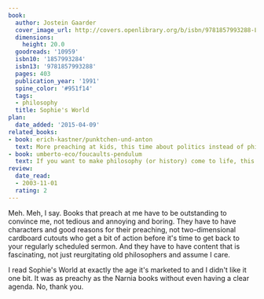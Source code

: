 ```yaml
---
book:
  author: Jostein Gaarder
  cover_image_url: http://covers.openlibrary.org/b/isbn/9781857993288-L.jpg
  dimensions:
    height: 20.0
  goodreads: '10959'
  isbn10: '1857993284'
  isbn13: '9781857993288'
  pages: 403
  publication_year: '1991'
  spine_color: '#951f14'
  tags:
  - philosophy
  title: Sophie's World
plan:
  date_added: '2015-04-09'
related_books:
- book: erich-kastner/punktchen-und-anton
  text: More preaching at kids, this time about politics instead of philosophy.
- book: umberto-eco/foucaults-pendulum
  text: If you want to make philosophy (or history) come to life, this is much closer to how it's done.
review:
  date_read:
  - 2003-11-01
  rating: 2
---
```

Meh. Meh, I say. Books that preach at me have to be outstanding to convince me, not tedious and annoying and boring.
They have to have characters and good reasons for their preaching, not two-dimensional cardboard cutouts who get a bit
of action before it's time to get back to your regularly scheduled sermon. And they have to have content that is
fascinating, not just reurgitating old philosophers and assume I care.

I read Sophie's World at exactly the age it's marketed to and I didn't like it one bit. It was as preachy as the Narnia
books without even having a clear agenda. No, thank you.
